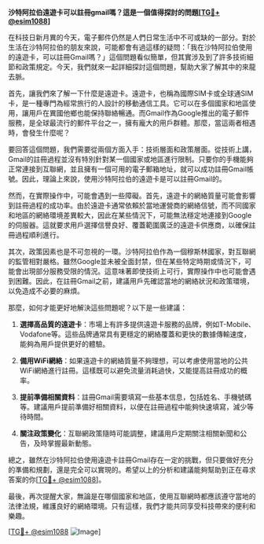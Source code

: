 **沙特阿拉伯遠遊卡可以註冊gmail嗎？這是一個值得探討的問題[[TG💪+ @esim1088](https://t.me/s/esim1088)]**

在科技日新月異的今天，電子郵件仍然是人們日常生活中不可或缺的一部分。對於生活在沙特阿拉伯的朋友來說，可能都會有過這樣的疑問：「我在沙特阿拉伯使用的遠遊卡，可以註冊Gmail嗎？」這個問題看似簡單，但其實涉及到了許多技術細節和政策規定。今天，我們就來一起詳細探討這個問題，幫助大家了解其中的來龍去脈。

首先，讓我們來了解一下什麼是遠遊卡。遠遊卡，也稱為國際SIM卡或全球通SIM卡，是一種專門為經常旅行的人設計的移動通信工具。它可以在多個國家和地區使用，讓用戶在異國他鄉也能保持聯絡暢通。而Gmail作為Google推出的電子郵件服務，是全球最流行的郵件平台之一，擁有龐大的用戶群體。那麼，當這兩者相遇時，會發生什麼呢？

要回答這個問題，我們需要從兩個方面入手：技術層面和政策層面。從技術上講，Gmail的註冊過程並沒有特別針對某一個國家或地區進行限制。只要你的手機能夠正常連接到互聯網，並且擁有一個可用的電子郵箱地址，就可以成功註冊Gmail帳號。因此，理論上來說，使用沙特阿拉伯的遠遊卡是可以註冊Gmail的。

然而，在實際操作中，可能會遇到一些障礙。首先，遠遊卡的網絡質量可能會影響到註冊過程的成功率。由於遠遊卡通常依賴於當地運營商的網絡信號，而不同國家和地區的網絡環境差異較大，因此在某些情況下，可能無法穩定地連接到Google的伺服器。這就要求用戶選擇信譽良好、覆蓋範圍廣泛的遠遊卡供應商，以確保註冊過程順利進行。

其次，政策因素也是不可忽視的一環。沙特阿拉伯作為一個穆斯林國家，對互聯網的監管相對嚴格。雖然Google並未被全面封禁，但在某些特定時期或情況下，可能會出現部分服務受限的情況。這意味著即使技術上可行，實際操作中也可能會遇到困難。因此，在註冊Gmail之前，建議用戶先確認當地的網絡狀況和政策環境，以免造成不必要的麻煩。

那麼，如何才能更好地解決這些問題呢？以下是一些建議：

1. **選擇高品質的遠遊卡**：市場上有許多提供遠遊卡服務的品牌，例如T-Mobile、Vodafone等。這些品牌通常具有更穩定的網絡覆蓋和更快的數據傳輸速度，能夠為用戶提供更好的體驗。

2. **備用WiFi網絡**：如果遠遊卡的網絡質量不夠理想，可以考慮使用當地的公共WiFi網絡進行註冊。這樣既可以避免流量消耗過快，又能提高註冊成功的概率。

3. **提前準備相關資料**：註冊Gmail需要填寫一些基本信息，包括姓名、手機號碼等。建議用戶提前準備好相關資料，以便在註冊過程中能夠快速填寫，減少等待時間。

4. **關注政策變化**：互聯網政策隨時可能調整，建議用戶定期關注相關新聞和公告，及時掌握最新動態。

總之，雖然在沙特阿拉伯使用遠遊卡註冊Gmail存在一定的挑戰，但只要做好充分的準備和規劃，還是完全可以實現的。希望以上的分析和建議能夠幫助到正在尋求答案的你[[TG💪+ @esim1088](https://t.me/s/esim1088)]。

最後，再次提醒大家，無論是在哪個國家和地區，使用互聯網時都應該遵守當地的法律法規，維護良好的網絡環境。只有這樣，我們才能共同享受科技帶來的便利和樂趣。

[[TG💪+ @esim1088](https://t.me/s/esim1088) ![Image](https://i.postimg.cc/4NQfJmqS/Snipaste-2025-05-13-00-14-12.png)]